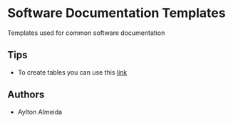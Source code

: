 # Software Documentation Templates

Templates used for common software documentation

## Tips

- To create tables you can use this [link](https://www.tablesgenerator.com/markdown_tables)

## Authors

- Aylton Almeida
